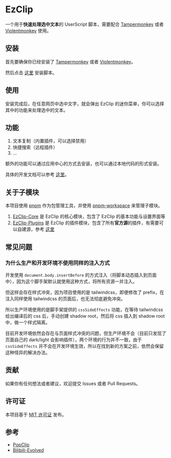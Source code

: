 # EzClip

一个用于**快速处理选中文本**的 UserScript 脚本，需要配合 [Tampermonkey](https://tampermonkey.net/) 或者 [Violentmonkey](https://violentmonkey.github.io/) 使用。

## 安装
首先要确保你已经安装了 [Tampermonkey](https://tampermonkey.net/) 或者 [Violentmonkey](https://violentmonkey.github.io/)。

然后点击 [这里](https://cdn.jsdelivr.net/gh/Erioifpud/ezclip@latest/packages/core/out/@ezclip/core.user.js) 安装脚本。

## 使用
安装完成后，在任意网页中选中文字，就会弹出 EzClip 的迷你菜单，你可以选择其中的功能来处理选中的文本。

## 功能
1. 文本复制（内置插件，可以选择禁用）
2. 快捷搜索（远程插件）
3. ...

额外的功能可以通过应用中心的方式去安装，也可以通过本地代码的形式安装。

具体的开发文档可以参考 [这里](./docs/README.md)。

## 关于子模块
本项目使用 [pnpm](https://pnpm.io/) 作为包管理工具，并使用 [pnpm-workspace](https://pnpm.io/workspace) 来管理子模块。

1. [EzClip-Core](./packages/core) 是 EzClip 的核心模块，包含了 EzClip 的基本功能与设置界面等
2. [EzClip-Plugins](./packages/plugins) 是 EzClip 的插件模块，包含了所有**官方源**的插件，有需要可以自建源，参考 [这里](./docs/source.md)

## 常见问题
### 为什么生产和开发环境不使用同样的注入方式
开发使用 `document.body.insertBefore` 的方式注入（将脚本动态插入到页面中），因为这个脚手架默认就使用这种方式，将所有资源一并注入。

但这样会存在样式冲突，因为项目使用的是 tailwindcss，即便修改了 prefix，在注入同样使用 tailwindcss 的页面后，也无法彻底避免冲突。

所以生产环境使用的是脚手架提供的 `cssSideEffects` 功能，在等待 tailwindcss 给出编译后的 css 后，手动创建 shadow root，然后将 css 插入到 shadow root 中，做一个样式隔离。

目前开发环境依然会存在与页面样式冲突的问题，但生产环境不会（目前只发现了页面自己的 dark/light 会影响插件），两个环境的行为并不一致，由于 `cssSideEffects` 并不会在开发环境生效，所以在找到新的方案之前，依然会保留这种怪异的解决办法。

## 贡献
如果你有任何想法或者建议，欢迎提交 Issues 或者 Pull Requests。

## 许可证
本项目基于 [MIT 许可证](LICENSE) 发布。

## 参考
- [PopClip](https://www.popclip.app/)
- [Bilibili-Evolved](https://github.com/the1812/Bilibili-Evolved)
